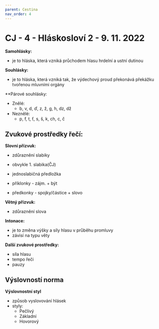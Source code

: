 ```yaml
---
parent: Cestina
nav_order: 4
---
```

# CJ - 4 - Hláskosloví 2 - 9. 11. 2022
**Samohlásky:**
- je to hláska, která vzniká průchodem hlasu hrdelní a ustní dutinou

**Souhlásky:**
- je to hláska, která vzniká tak, že výdechový proud překonává překážku tvořenou mluvními orgány

**Párové souhlásky:
- Znělé:
	- b, v, d, ď, z, ž, g, h, dz, dž
- Neznělé:
	- p, f, t, ť, s, š, k, ch, c, č

## Zvukové prostředky řečí:
**Slovní přízvuk:**
- zdůraznění slabiky
- obvykle 1. slabika(ČJ)

- jednoslabičná předložka
- příklonky - zájm. + být
- předkonky - spojky/částice + slovo

**Větný přízvuk:**
- zdůraznění slova

**Intonace:**
- je to změna výšky a síly hlasu v průběhu promluvy
- závisí na typu věty

**Další zvukové prostředky:**
- síla hlasu
- tempo řeči
- pauzy

## Výslovností norma
**Výslovnostní styl**
- způsob vyslovování hlásek
- styly:
	- Pečlivý
	- Základní
	- Hovorový